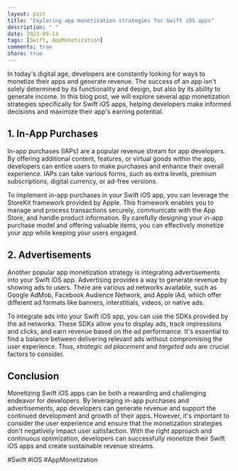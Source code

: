 ```yaml
---
layout: post
title: "Exploring app monetization strategies for Swift iOS apps"
description: " "
date: 2023-09-14
tags: [Swift, AppMonetization]
comments: true
share: true
---
```


In today's digital age, developers are constantly looking for ways to monetize their apps and generate revenue. The success of an app isn't solely determined by its functionality and design, but also by its ability to generate income. In this blog post, we will explore several app monetization strategies specifically for Swift iOS apps, helping developers make informed decisions and maximize their app's earning potential.

## 1. In-App Purchases

In-app purchases (IAPs) are a popular revenue stream for app developers. By offering additional content, features, or virtual goods within the app, developers can entice users to make purchases and enhance their overall experience. IAPs can take various forms, such as extra levels, premium subscriptions, digital currency, or ad-free versions.

To implement in-app purchases in your Swift iOS app, you can leverage the StoreKit framework provided by Apple. This framework enables you to manage and process transactions securely, communicate with the App Store, and handle product information. By carefully designing your in-app purchase model and offering valuable items, you can effectively monetize your app while keeping your users engaged.

## 2. Advertisements

Another popular app monetization strategy is integrating advertisements into your Swift iOS app. Advertising provides a way to generate revenue by showing ads to users. There are various ad networks available, such as Google AdMob, Facebook Audience Network, and Apple iAd, which offer different ad formats like banners, interstitials, videos, or native ads.

To integrate ads into your Swift iOS app, you can use the SDKs provided by the ad networks. These SDKs allow you to display ads, track impressions and clicks, and earn revenue based on the ad performance. It's essential to find a balance between delivering relevant ads without compromising the user experience. Thus, *strategic ad placement* and *targeted ads* are crucial factors to consider.

## Conclusion

Monetizing Swift iOS apps can be both a rewarding and challenging endeavor for developers. By leveraging in-app purchases and advertisements, app developers can generate revenue and support the continued development and growth of their apps. However, it's important to consider the user experience and ensure that the monetization strategies don't negatively impact user satisfaction. With the right approach and continuous optimization, developers can successfully monetize their Swift iOS apps and create sustainable revenue streams.

#Swift #iOS #AppMonetization